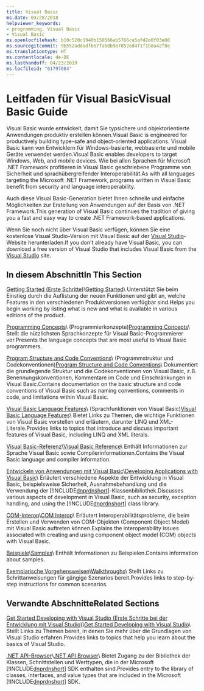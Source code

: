 ```yaml
---
title: Visual Basic
ms.date: 03/28/2018
helpviewer_keywords:
- programming, Visual Basic
- Visual Basic
ms.openlocfilehash: b10c520c1940b150566ab5766ca5afd2e0f03e08
ms.sourcegitcommit: 9b552addadfb57fab0b9e7852ed4f1f1b8a42f8e
ms.translationtype: HT
ms.contentlocale: de-DE
ms.lasthandoff: 04/23/2019
ms.locfileid: "61797084"
---
```

# <a name="visual-basic-guide"></a><span data-ttu-id="66f91-102">Leitfaden für Visual Basic</span><span class="sxs-lookup"><span data-stu-id="66f91-102">Visual Basic Guide</span></span>

<span data-ttu-id="66f91-103">Visual Basic wurde entwickelt, damit Sie typsichere und objektorientierte Anwendungen produktiv erstellen können.</span><span class="sxs-lookup"><span data-stu-id="66f91-103">Visual Basic is engineered for productively building type-safe and object-oriented applications.</span></span> <span data-ttu-id="66f91-104">Visual Basic kann von Entwicklern für Windows-basierte, webbasierte und mobile Geräte verwendet werden.</span><span class="sxs-lookup"><span data-stu-id="66f91-104">Visual Basic enables developers to target Windows, Web, and mobile devices.</span></span> <span data-ttu-id="66f91-105">Wie bei allen Sprachen für Microsoft .NET Framework profitieren in Visual Basic geschriebene Programme von Sicherheit und sprachübergreifender Interoperabilität.</span><span class="sxs-lookup"><span data-stu-id="66f91-105">As with all languages targeting the Microsoft .NET Framework, programs written in Visual Basic benefit from security and language interoperability.</span></span>  
  
<span data-ttu-id="66f91-106">Auch diese Visual Basic-Generation bietet Ihnen schnelle und einfache Möglichkeiten zur Erstellung von Anwendungen auf der Basis von .NET Framework.</span><span class="sxs-lookup"><span data-stu-id="66f91-106">This generation of Visual Basic continues the tradition of giving you a fast and easy way to create .NET Framework-based applications.</span></span>  

<span data-ttu-id="66f91-107">Wenn Sie noch nicht über Visual Basic verfügen, können Sie eine kostenlose Visual Studio-Version mit Visual Basic auf der [Visual Studio](https://aka.ms/vsdownload?utm_source=mscom&utm_campaign=msdocs)-Website herunterladen.</span><span class="sxs-lookup"><span data-stu-id="66f91-107">If you don't already have Visual Basic, you can download a free version of Visual Studio that includes Visual Basic from the [Visual Studio](https://aka.ms/vsdownload?utm_source=mscom&utm_campaign=msdocs) site.</span></span>

## <a name="in-this-section"></a><span data-ttu-id="66f91-108">In diesem Abschnitt</span><span class="sxs-lookup"><span data-stu-id="66f91-108">In This Section</span></span>  

<span data-ttu-id="66f91-109">[Getting Started (Erste Schritte)](../visual-basic/getting-started/index.md)\\</span><span class="sxs-lookup"><span data-stu-id="66f91-109">[Getting Started](../visual-basic/getting-started/index.md)\\</span></span>
<span data-ttu-id="66f91-110">Unterstützt Sie beim Einstieg durch die Auflistung der neuen Funktionen und gibt an, welche Features in den verschiedenen Produktversionen verfügbar sind.</span><span class="sxs-lookup"><span data-stu-id="66f91-110">Helps you begin working by listing what is new and what is available in various editions of the product.</span></span>  
   
<span data-ttu-id="66f91-111">[Programming Concepts](../visual-basic/programming-guide/concepts/index.md)\ (Programmierkonzepte)</span><span class="sxs-lookup"><span data-stu-id="66f91-111">[Programming Concepts](../visual-basic/programming-guide/concepts/index.md)\\</span></span>
<span data-ttu-id="66f91-112">Stellt die nützlichsten Sprachkonzepte für Visual Basic-Programmierer vor.</span><span class="sxs-lookup"><span data-stu-id="66f91-112">Presents the language concepts that are most useful to Visual Basic programmers.</span></span>

<span data-ttu-id="66f91-113">[Program Structure and Code Conventions](../visual-basic/programming-guide/program-structure/program-structure-and-code-conventions.md)\ (Programmstruktur und Codekonventionen)</span><span class="sxs-lookup"><span data-stu-id="66f91-113">[Program Structure and Code Conventions](../visual-basic/programming-guide/program-structure/program-structure-and-code-conventions.md)\\</span></span>
<span data-ttu-id="66f91-114">Dokumentiert die grundlegende Struktur und die Codekonventionen von Visual Basic, z.B. Benennungskonventionen, Kommentare im Code und Einschränkungen in Visual Basic.</span><span class="sxs-lookup"><span data-stu-id="66f91-114">Contains documentation on the basic structure and code conventions of Visual Basic such as naming conventions, comments in code, and limitations within Visual Basic.</span></span>  
  
<span data-ttu-id="66f91-115">[Visual Basic Language Features](../visual-basic/programming-guide/language-features/index.md)\ (Sprachfunktionen von Visual Basic)</span><span class="sxs-lookup"><span data-stu-id="66f91-115">[Visual Basic Language Features](../visual-basic/programming-guide/language-features/index.md)\\</span></span>
<span data-ttu-id="66f91-116">Bietet Links zu Themen, die wichtige Funktionen von Visual Basic vorstellen und erläutern, darunter LINQ und XML-Literale.</span><span class="sxs-lookup"><span data-stu-id="66f91-116">Provides links to topics that introduce and discuss important features of Visual Basic, including LINQ and XML literals.</span></span>  
   
<span data-ttu-id="66f91-117">[Visual Basic-Referenz](../visual-basic/reference/index.md)\\</span><span class="sxs-lookup"><span data-stu-id="66f91-117">[Visual Basic Reference](../visual-basic/reference/index.md)\\</span></span>
<span data-ttu-id="66f91-118">Enthält Informationen zur Sprache Visual Basic sowie Compilerinformationen.</span><span class="sxs-lookup"><span data-stu-id="66f91-118">Contains the Visual Basic language and compiler information.</span></span>  

<span data-ttu-id="66f91-119">[Entwickeln von Anwendungen mit Visual Basic](../visual-basic/developing-apps/index.md)\\</span><span class="sxs-lookup"><span data-stu-id="66f91-119">[Developing Applications with Visual Basic](../visual-basic/developing-apps/index.md)\\</span></span>
<span data-ttu-id="66f91-120">Erläutert verschiedene Aspekte der Entwicklung in Visual Basic, beispielsweise Sicherheit, Ausnahmebehandlung und die Verwendung der [!INCLUDE[dnprdnshort](~/includes/dnprdnshort-md.md)]-Klassenbibliothek.</span><span class="sxs-lookup"><span data-stu-id="66f91-120">Discusses various aspects of development in Visual Basic, such as security, exception handling, and using the [!INCLUDE[dnprdnshort](~/includes/dnprdnshort-md.md)] class library.</span></span>

<span data-ttu-id="66f91-121">[COM-Interop](../visual-basic/programming-guide/com-interop/index.md)\\</span><span class="sxs-lookup"><span data-stu-id="66f91-121">[COM Interop](../visual-basic/programming-guide/com-interop/index.md)\\</span></span>
<span data-ttu-id="66f91-122">Erläutert Interoperabilitätsprobleme, die beim Erstellen und Verwenden von COM-Objekten (Component Object Model) mit Visual Basic auftreten können.</span><span class="sxs-lookup"><span data-stu-id="66f91-122">Explains the interoperability issues associated with creating and using component object model (COM) objects with Visual Basic.</span></span>  
  
<span data-ttu-id="66f91-123">[Beispiele](../visual-basic/sample-applications.md)\\</span><span class="sxs-lookup"><span data-stu-id="66f91-123">[Samples](../visual-basic/sample-applications.md)\\</span></span>
<span data-ttu-id="66f91-124">Enthält Informationen zu Beispielen.</span><span class="sxs-lookup"><span data-stu-id="66f91-124">Contains information about samples.</span></span>  
  
<span data-ttu-id="66f91-125">[Exemplarische Vorgehensweisen](../visual-basic/walkthroughs.md)\\</span><span class="sxs-lookup"><span data-stu-id="66f91-125">[Walkthroughs](../visual-basic/walkthroughs.md)\\</span></span>
<span data-ttu-id="66f91-126">Stellt Links zu Schrittanweisungen für gängige Szenarios bereit.</span><span class="sxs-lookup"><span data-stu-id="66f91-126">Provides links to step-by-step instructions for common scenarios.</span></span>  
  
## <a name="related-sections"></a><span data-ttu-id="66f91-127">Verwandte Abschnitte</span><span class="sxs-lookup"><span data-stu-id="66f91-127">Related Sections</span></span>  

<span data-ttu-id="66f91-128">[Get Started Developing with Visual Studio (Erste Schritte bei der Entwicklung mit Visual Studio)](/visualstudio/ide/get-started-developing-with-visual-studio)\\</span><span class="sxs-lookup"><span data-stu-id="66f91-128">[Get Started Developing with Visual Studio](/visualstudio/ide/get-started-developing-with-visual-studio)\\</span></span>
<span data-ttu-id="66f91-129">Stellt Links zu Themen bereit, in denen Sie mehr über die Grundlagen von Visual Studio erfahren.</span><span class="sxs-lookup"><span data-stu-id="66f91-129">Provides links to topics that help you learn about the basics of Visual Studio.</span></span>  
  
<span data-ttu-id="66f91-130">[.NET API-Browser](../../api/index.md)\\</span><span class="sxs-lookup"><span data-stu-id="66f91-130">[.NET API Browser](../../api/index.md)\\</span></span>
<span data-ttu-id="66f91-131">Bietet Zugang zu der Bibliothek der Klassen, Schnittstellen und Werttypen, die in der Microsoft [!INCLUDE[dnprdnshort](~/includes/dnprdnshort-md.md)] SDK enthalten sind.</span><span class="sxs-lookup"><span data-stu-id="66f91-131">Provides entry to the library of classes, interfaces, and value types that are included in the Microsoft [!INCLUDE[dnprdnshort](~/includes/dnprdnshort-md.md)] SDK.</span></span>
